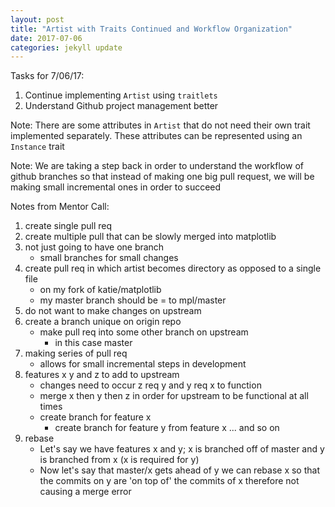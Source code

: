 ```yaml
---
layout: post
title: "Artist with Traits Continued and Workflow Organization"
date: 2017-07-06
categories: jekyll update
---
```


Tasks for 7/06/17:
1. Continue implementing `Artist` using `traitlets`
2. Understand Github project management better

Note: There are some attributes in `Artist` that do not need their own
trait implemented separately. These attributes can be represented using an
`Instance` trait

Note: We are taking a step back in order to understand the workflow of github
branches so that instead of making one big pull request, we will be making small
incremental ones in order to succeed


Notes from Mentor Call:

1. create single pull req
2. create multiple pull that can be slowly merged into matplotlib
3. not just going to have one branch
    * small branches for small changes
4. create pull req in which artist becomes directory as opposed to a single file
    * on my fork of katie/matplotlib
    * my master branch should be = to mpl/master
5. do not want to make changes on upstream
6. create a branch unique on origin repo
    * make pull req into some other branch on upstream
        * in this case master
7. making series of pull req
    * allows for small incremental steps in development
8. features x y and z to add to upstream
	* changes need to occur z req y and y req x to function
    * merge x then y then z in order for upstream to be functional at all times
	* create branch for feature x
	   * create branch for feature y from feature x ... and so on
9. rebase
    * Let's say we have features x and y; x is branched off of master and y is branched from x (x is required for y)
    * Now let's say that master/x gets ahead of y we can rebase x so that the commits on y are 'on top of' the commits of x therefore not causing a merge error  
